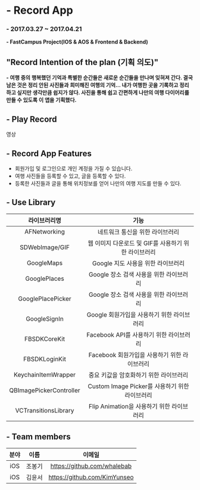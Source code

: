 # - Record App
### - 2017.03.27 ~ 2017.04.21
**- FastCampus Project(IOS & AOS & Frontend & Backend)**

## "Record Intention of the plan (기획 의도)"
**- 여행 중의 행복했던 기억과 특별한 순간들은 새로운 순간들을 만나며 잊혀져 간다. 결국 남은 것은 정리 안된 사진들과 희미해진 여행의 기억... 
내가 여행한 곳을 기록하고 정리하고 싶지만 생각만큼 쉽지가 않다. 사진을 통해 쉽고 간편하게 나만의 여행 다이어리를 만들 수 있도록 이 앱을 기획했다.** 


## - Play Record
영상


## - Record App Features 

- 회원가입 및 로그인으로 개인 계정을 가질 수 있습니다.
- 여행 사진들을 등록할 수 있고, 글을 등록할 수 있다.
- 등록한 사진들과 글을 통해 위치정보를 얻어 나만의 여행 지도를 만들 수 있다.
 

## - Use Library
|라이브러리명|기능|
|:--:|:--:|
|AFNetworking|네트워크 통신을 위한 라이브러리|
|SDWebImage/GIF|웹 이미지 다운로드 및 GIF를 사용하기 위한 라이브러리|
|GoogleMaps|Google 지도 사용을 위한 라이브러리|
|GooglePlaces|Google 장소 검색 사용을 위한 라이브러리|
|GooglePlacePicker|Google 장소 검색 사용을 위한 라이브러리|
|GoogleSignIn|Google 회원가입을 사용하기 위한 라이브러리|
|FBSDKCoreKit|Facebook API를 사용하기 위한 라이브러리|
|FBSDKLoginKit|Facebook 회원가입을 사용하기 위한 라이브러리|
|KeychainItemWrapper|중요 키값을 암호화하기 위한 라이브러리|
|QBImagePickerController|Custom Image Picker를 사용하기 위한 라이브러리|
|VCTransitionsLibrary|Flip Animation을 사용하기 위한 라이브러리|

## - Team members

|분야|이름|이메일|
|:--:|:--:|:--:|
|iOS|조봉기|https://github.com/whalebab|
|iOS|김윤서|https://github.com/KimYunseo|